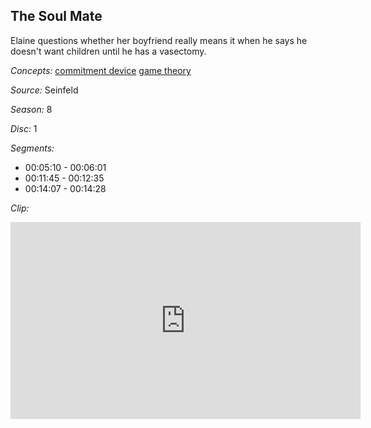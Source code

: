 ## The Soul Mate

Elaine questions whether her boyfriend really means it when he says he doesn't want children until he has a vasectomy.

*Concepts:*
[commitment device](/concept/commitment-device/)
[game theory](/concept/game-theory/)

*Source:* Seinfeld

*Season:* 8

*Disc:* 1

*Segments:*

 * 00:05:10 - 00:06:01
 * 00:11:45 - 00:12:35
 * 00:14:07 - 00:14:28

*Clip:*

<iframe width="560" height="315" src="https://criticalcommons.org/embed?m=InOYIJbdl" frameborder="0" allowfullscreen></iframe>
